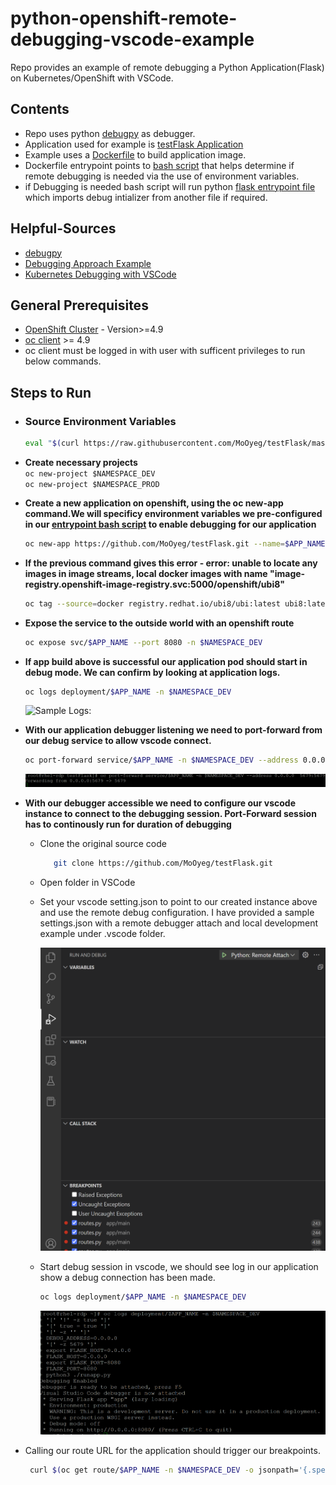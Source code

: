 # python-openshift-remote-debugging-vscode-example
Repo provides an example of remote debugging a Python Application(Flask) on Kubernetes/OpenShift with VSCode.

## Contents
- Repo uses python [debugpy](https://github.com/microsoft/debugpy.git) as debugger.
- Application used for example is [testFlask Application](https://github.com/MoOyeg/testFlask.git)
- Example uses a [Dockerfile](https://github.com/MoOyeg/testFlask/blob/master/Dockerfile) to build application image.
- Dockerfile entrypoint points to [bash script](https://github.com/MoOyeg/testFlask/blob/master/runapp.sh) that helps determine if remote debugging is needed via the use of environment variables.
- if Debugging is needed bash script will run python [flask entrypoint file](https://github.com/MoOyeg/testFlask/blob/master/runapp.py) which imports debug intializer from another file if required.

## Helpful-Sources
- [debugpy](https://github.com/microsoft/debugpy)
- [Debugging Approach Example](https://lightrun.com/how-to-perform-python-remote-debugging/)
- [Kubernetes Debugging with VSCode](https://developers.redhat.com/articles/2021/12/13/remote-debugging-kubernetes-using-vs-code#the_kubernetes_deployment
)

## General Prerequisites
- [OpenShift Cluster](https://docs.openshift.com/container-platform/4.9/welcome/index.html) - Version>=4.9
- [oc client](https://docs.openshift.com/container-platform/4.9/cli_reference/openshift_cli/getting-started-cli.html) >= 4.9
- oc client must be logged in with user with sufficent privileges to run below commands.

## Steps to Run

- ### Source Environment Variables

    ```bash
    eval "$(curl https://raw.githubusercontent.com/MoOyeg/testFlask/master/sample_env)"
    ```

- **Create necessary projects**  
```oc new-project $NAMESPACE_DEV```  
```oc new-project $NAMESPACE_PROD```

- **Create a new application on openshift, using the oc new-app command.We will specificy environment variables we pre-configured in our [entrypoint bash script](https://github.com/MoOyeg/testFlask/blob/master/runapp.sh) to enable debugging for our application**

    ```bash
    oc new-app https://github.com/MoOyeg/testFlask.git --name=$APP_NAME -l app=testflask --env=REMOTE_DEBUG="true" --env=DEBUG_PORT=5679 -n $NAMESPACE_DEV --strategy=docker
    ```
    
- **If the previous command gives this error -  error: unable to locate any images in image streams, local docker images with name "image-registry.openshift-image-registry.svc:5000/openshift/ubi8"**
    ```bash
    oc tag --source=docker registry.redhat.io/ubi8/ubi:latest ubi8:latest -n openshift
    ```
    
- **Expose the service to the outside world with an openshift route**

    ```bash
    oc expose svc/$APP_NAME --port 8080 -n $NAMESPACE_DEV
    ```

- **If app build above is successful our application pod should start in debug mode. We can confirm by looking at application logs.**
    ```bash
    oc logs deployment/$APP_NAME -n $NAMESPACE_DEV
    ```

    ![Sample Logs:](./images/debugger-pod-logs.png)

- **With our application debugger listening we need to port-forward from our debug service to allow vscode connect.**

   ```bash
   oc port-forward service/$APP_NAME -n $NAMESPACE_DEV --address 0.0.0.0  5679:5679
   ```
    ![Sample Port-Forward:](./images/debugger-port-forward.png)

- **With our debugger accessible we need to configure our vscode instance to connect to the debugging session. Port-Forward session has to continously run for duration of debugging**

  - Clone the original source code
    ```bash
       git clone https://github.com/MoOyeg/testFlask.git
    ```
  
  - Open folder in VSCode

  - Set your vscode setting.json to point to our created instance above and use the remote debug configuration. I have provided a sample settings.json with a remote debugger attach and local development example under .vscode folder.

     ![Sample Port-Forward:](./images/debugger-vscode-settings.png)

  - Start debug session in vscode, we should see log in our application show a debug connection has been made.

    ```bash
    oc logs deployment/$APP_NAME -n $NAMESPACE_DEV
    ```

    ![Sample Connected Logs:](./images/debugger-pod-logs-connected.png)

 - Calling our route URL for the application should trigger our breakpoints.
    ```bash
     curl $(oc get route/$APP_NAME -n $NAMESPACE_DEV -o jsonpath='{.spec.host}')
    ```
   

